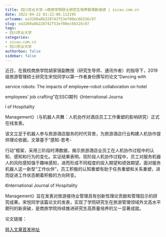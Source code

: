 ```yaml
---
title: 四川农业大学->商旅学院硕士研究生培养取得新成绩 | sicau.com.cn
date: 2022-04-22 01:22:08.112195
urlname: ea3260a8b228742f53ef08ec6b316c97
slug: ea3260a8b228742f53ef08ec6b316c97
tags: 
- 四川农业大学
categories:
- sicau.com.cn
- 四川农业大学
authorbox: false
sidebar: false
---
```

近日，在我校商旅学院胡家镜副教授（研究生导师、通讯作者）的指导下，2019级旅游管理硕士研究生宋悦同学以第一作者身份撰写的论文“Dancing with

service robots: The impacts of employee-robot collaboration on hotel

employees’ job crafting”在SSCI期刊《International Journa
<!--more-->
l of Hospitality

Management》（与机器人共舞：人机协作对酒店员工工作重塑的影响研究）正式在线发表。  

该文立足于机器人参与旅游酒店服务的时代背景，为旅游酒店行业构建人机协作提供理论依据。文章基于“感知-思考-

行动”框架，采用三阶段时滞数据，揭示旅游酒店业员工在人机协作过程中的认知、感知和行为的变化。实证结果表明，现阶段人机协作过程中，员工对服务机器人的风险感知强于趣味感知，进而形成不同程度的投入期望和绩效期望。面对服务机器人这一新型“工作伙伴”，员工积极的认知重塑有助于任务重塑和关系重塑，进而促进工作状态朝着积极的方向转变。

《International Journal of Hospitality

Management》旨在发表对旅游接待业管理具有创新性理论贡献和管理启示的研究成果。宋悦同学该篇论文的发表，实现了学院研究生在旅游管理领域外文高水平期刊的新突破，是商旅学院持续推进研究生高质量培养的又一显著成就。

论文链接：



[转入文章首发地址](https://news.sicau.edu.cn/info/1078/67439.htm)